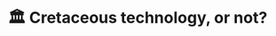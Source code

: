 ---
title: "🏛️ Cretaceous technology, or not?"
image: null
release: 2021
place: BONDIA
link: https://www.bondia.ad/societat/tecnologia-del-cretaci-o-no
description: null
short-description: Why I started tinkering with the Mega Drive.
remarkable: false
---